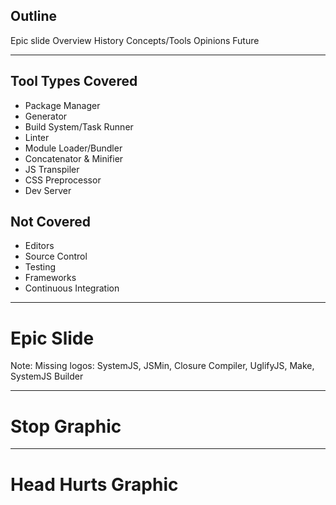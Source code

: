 ## Outline
Epic slide
Overview
History
Concepts/Tools
Opinions
Future

---

## Tool Types Covered
- Package Manager
- Generator
- Build System/Task Runner
- Linter
- Module Loader/Bundler
- Concatenator & Minifier
- JS Transpiler
- CSS Preprocessor
- Dev Server


## Not Covered
- Editors
- Source Control
- Testing
- Frameworks
- Continuous Integration

---

# Epic Slide
Note: Missing logos: SystemJS, JSMin, Closure Compiler, UglifyJS, Make, SystemJS Builder

---

# Stop Graphic

---

# Head Hurts Graphic
